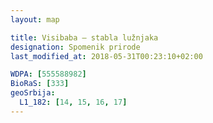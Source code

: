 ```yaml
---
layout: map

title: Visibaba – stabla lužnjaka
designation: Spomenik prirode
last_modified_at: 2018-05-31T00:23:10+02:00

WDPA: [555588982]
BioRaS: [333]
geoSrbija:
  L1_182: [14, 15, 16, 17]
---
```

